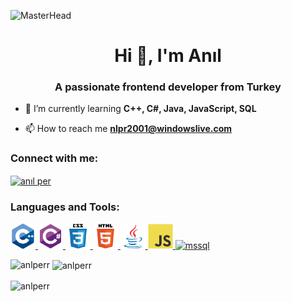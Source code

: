 ![MasterHead](https://binarapps.com/wp-content/uploads/2021/09/Top-10-Programming-Languages-of-the-Future.png)



<h1 align="center">Hi 👋, I'm Anıl</h1>
<h3 align="center">A passionate frontend developer from Turkey</h3>

- 🌱 I’m currently learning **C++, C#, Java, JavaScript, SQL**

- 📫 How to reach me **nlpr2001@windowslive.com**

<h3 align="left">Connect with me:</h3>
<p align="left">
<a href="https://linkedin.com/in/anıl per" target="blank"><img align="center" src="https://raw.githubusercontent.com/rahuldkjain/github-profile-readme-generator/master/src/images/icons/Social/linked-in-alt.svg" alt="anıl per" height="30" width="40" /></a>
</p>

<h3 align="left">Languages and Tools:</h3>
<p align="left"> <a href="https://www.w3schools.com/cpp/" target="_blank" rel="noreferrer"> <img src="https://raw.githubusercontent.com/devicons/devicon/master/icons/cplusplus/cplusplus-original.svg" alt="cplusplus" width="40" height="40"/> </a> <a href="https://www.w3schools.com/cs/" target="_blank" rel="noreferrer"> <img src="https://raw.githubusercontent.com/devicons/devicon/master/icons/csharp/csharp-original.svg" alt="csharp" width="40" height="40"/> </a> <a href="https://www.w3schools.com/css/" target="_blank" rel="noreferrer"> <img src="https://raw.githubusercontent.com/devicons/devicon/master/icons/css3/css3-original-wordmark.svg" alt="css3" width="40" height="40"/> </a> <a href="https://www.w3.org/html/" target="_blank" rel="noreferrer"> <img src="https://raw.githubusercontent.com/devicons/devicon/master/icons/html5/html5-original-wordmark.svg" alt="html5" width="40" height="40"/> </a> <a href="https://www.java.com" target="_blank" rel="noreferrer"> <img src="https://raw.githubusercontent.com/devicons/devicon/master/icons/java/java-original.svg" alt="java" width="40" height="40"/> </a> <a href="https://developer.mozilla.org/en-US/docs/Web/JavaScript" target="_blank" rel="noreferrer"> <img src="https://raw.githubusercontent.com/devicons/devicon/master/icons/javascript/javascript-original.svg" alt="javascript" width="40" height="40"/> </a> <a href="https://www.microsoft.com/en-us/sql-server" target="_blank" rel="noreferrer"> <img src="https://www.svgrepo.com/show/303229/microsoft-sql-server-logo.svg" alt="mssql" width="40" height="40"/> </a> </p>

<p><img align="left" src="https://github-readme-stats.vercel.app/api/top-langs?username=anlperr&show_icons=true&locale=en&layout=compact" alt="anlperr" /></p>

<p>&nbsp;<img align="center" src="https://github-readme-stats.vercel.app/api?username=anlperr&show_icons=true&locale=en" alt="anlperr" /></p>

<p><img align="center" src="https://github-readme-streak-stats.herokuapp.com/?user=anlperr&" alt="anlperr" /></p>

